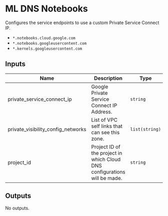 # ML DNS Notebooks

Configures the service endpoints to use a custom Private Service Connect IP.

- `*.notebooks.cloud.google.com`
- `*.notebooks.googleusercontent.com`
- `*.kernels.googleusercontent.com`

<!-- BEGINNING OF PRE-COMMIT-TERRAFORM DOCS HOOK -->
## Inputs

| Name | Description | Type | Default | Required |
|------|-------------|------|---------|:--------:|
| private\_service\_connect\_ip | Google Private Service Connect IP Address. | `string` | n/a | yes |
| private\_visibility\_config\_networks | List of VPC self links that can see this zone. | `list(string)` | `[]` | no |
| project\_id | Project ID of the project in which Cloud DNS configurations will be made. | `string` | n/a | yes |

## Outputs

No outputs.

<!-- END OF PRE-COMMIT-TERRAFORM DOCS HOOK -->
